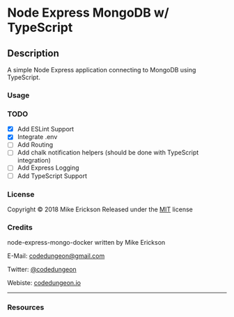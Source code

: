 # Node Express MongoDB w/ TypeScript

## Description

A simple Node Express application connecting to MongoDB using TypeScript.

### Usage

### TODO

-   [x] Add ESLint Support
-   [x] Integrate .env
-   [ ] Add Routing
-   [ ] Add chalk notification helpers (should be done with TypeScript integration)
-   [ ] Add Express Logging
-   [ ] Add TypeScript Support

### License

Copyright &copy; 2018 Mike Erickson
Released under the [MIT](https://raw.githubusercontent.com/mikeerickson/node-express-mongo-docker/master/LICENSE) license

### Credits

node-express-mongo-docker written by Mike Erickson

E-Mail: [codedungeon@gmail.com](mailto:codedungeon@gmail.com)

Twitter: [@codedungeon](http://twitter.com/codedungeon)

Webiste: [codedungeon.io](http://codedungeon.io)

---

### Resources
